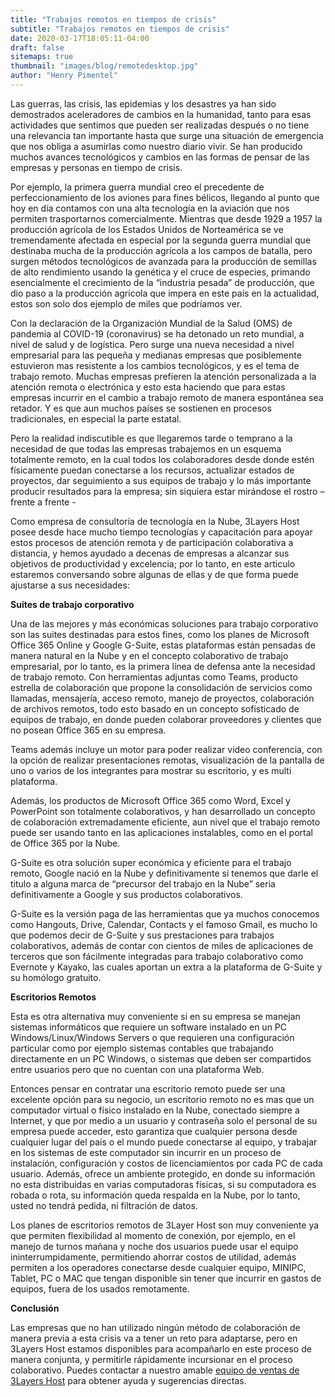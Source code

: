```yaml
---
title: "Trabajos remotos en tiempos de crisis"
subtitle: "Trabajos remotos en tiempos de crisis"
date: 2020-03-17T18:05:11-04:00
draft: false
sitemaps: true
thumbnail: "images/blog/remotedesktop.jpg"
author: "Henry Pimentel"
---
```


Las guerras, las crisis, las epidemias y los desastres ya han sido demostrados aceleradores de cambios en la humanidad, tanto para esas actividades que sentimos que pueden ser realizadas después o no tiene una relevancia tan importante hasta que surge una situación de emergencia que nos obliga a asumirlas como nuestro diario vivir. Se han producido muchos avances tecnológicos y cambios en las formas de pensar de las empresas y personas en tiempo de crisis.

Por ejemplo, la primera guerra mundial creo el precedente de perfeccionamiento de los aviones para fines bélicos, llegando al punto que hoy en día contamos con una alta tecnología en la aviación que nos permiten trasportarnos comercialmente. Mientras que desde 1929 a 1957 la producción agrícola de los Estados Unidos de Norteamérica se ve tremendamente afectada en especial por la segunda guerra mundial que destinaba mucha de la producción agrícola a los campos de batalla, pero surgen métodos tecnológicos de avanzada para la producción de semillas de alto rendimiento usando la genética y el cruce de especies, primando esencialmente el crecimiento de la “industria pesada” de producción, que dio paso a la producción agrícola que impera en este país en la actualidad, estos son solo dos ejemplo de miles que podríamos ver.

Con la declaración de la Organización Mundial de la Salud (OMS) de pandemia al COVID-19 (coronavirus) se ha detonado un reto mundial, a nivel de salud y de logística. Pero surge una nueva necesidad a nivel empresarial para las pequeña y medianas empresas que posiblemente estuvieron mas resistente a los cambios tecnológicos, y es el tema de trabajo remoto. Muchas empresas prefieren la atención personalizada a la atención remota o electrónica y esto esta haciendo que para estas empresas incurrir en el cambio a trabajo remoto de manera espontánea sea retador. Y es que aun muchos países se sostienen en procesos tradicionales, en especial la parte estatal.

Pero la realidad indiscutible es que llegaremos tarde o temprano a la necesidad de que todas las empresas trabajemos en un esquema totalmente remoto, en la cual todos los colaboradores desde donde estén físicamente puedan conectarse a los recursos, actualizar estados de proyectos, dar seguimiento a sus equipos de trabajo y lo más importante producir resultados para la empresa; sin siquiera estar mirándose el rostro – frente a frente -

Como empresa de consultoría de tecnología en la Nube, 3Layers Host posee desde hace mucho tiempo tecnologías y capacitación para apoyar estos procesos de atención remota y de participación colaborativa a distancia, y hemos ayudado a decenas de empresas a alcanzar sus objetivos de productividad y excelencia; por lo tanto, en este articulo estaremos conversando sobre algunas de ellas y de que forma puede ajustarse a sus necesidades:

**Suites de trabajo corporativo**

Una de las mejores y más económicas soluciones para trabajo corporativo son las suites destinadas para estos fines, como los planes de Microsoft Office 365 Online y Google G-Suite, estas plataformas están pensadas de manera natural en la Nube y en el concepto colaborativo de trabajo empresarial, por lo tanto, es la primera línea de defensa ante la necesidad de trabajo remoto.
Con herramientas adjuntas como Teams, producto estrella de colaboración que propone la consolidación de servicios como llamadas, mensajería, acceso remoto, manejo de proyectos, colaboración de archivos remotos, todo esto basado en un concepto sofisticado de equipos de trabajo, en donde pueden colaborar proveedores y clientes que no posean Office 365 en su empresa.

Teams además incluye un motor para poder realizar video conferencia, con la opción de realizar presentaciones remotas, visualización de la pantalla de uno o varios de los integrantes para mostrar su escritorio, y es multi plataforma.

Además, los productos de Microsoft Office 365 como Word, Excel y PowerPoint son totalmente colaborativos, y han desarrollado un concepto de colaboración extremadamente eficiente, aun nivel que el trabajo remoto puede ser usando tanto en las aplicaciones instalables, como en el portal de Office 365 por la Nube.

G-Suite es otra solución super económica y eficiente para el trabajo remoto, Google nació en la Nube y definitivamente si tenemos que darle el titulo a alguna marca de “precursor del trabajo en la Nube” seria definitivamente a Google y sus productos colaborativos.

G-Suite es la versión paga de las herramientas que ya muchos conocemos como Hangouts, Drive, Calendar, Contacts y el famoso Gmail, es mucho lo que podemos decir de G-Suite y sus prestaciones para trabajos colaborativos, además de contar con cientos de miles de aplicaciones de terceros que son fácilmente integradas para trabajo colaborativo como Evernote y Kayako, las cuales aportan un extra a la plataforma de G-Suite y su homólogo gratuito.

**Escritorios Remotos**

Esta es otra alternativa muy conveniente si en su empresa se manejan sistemas informáticos que requiere un software instalado en un PC Windows/Linux/Windows Servers o que requieren una configuración particular como por ejemplo sistemas contables que trabajando directamente en un PC Windows, o sistemas que deben ser compartidos entre usuarios pero que no cuentan con una plataforma Web.

Entonces pensar en contratar una escritorio remoto puede ser una excelente opción para su negocio, un escritorio remoto no es mas que un computador virtual o físico instalado en la Nube, conectado siempre a Internet, y que por medio a un usuario y contraseña solo el personal de su empresa puede acceder, esto garantiza que cualquier persona desde cualquier lugar del país o el mundo puede conectarse al equipo, y trabajar en los sistemas de este computador sin incurrir en un proceso de instalación, configuración y costos de licenciamientos por cada PC de cada usuario. Además, ofrece un ambiente protegido, en donde su información no esta distribuidas en varias computadoras físicas, si su computadora es robada o rota, su información queda respalda en la Nube, por lo tanto, usted no tendrá pedida, ni filtración de datos.

Los planes de escritorios remotos de 3Layer Host son muy conveniente ya que permiten flexibilidad al momento de conexión, por ejemplo, en el manejo de turnos mañana y noche dos usuarios puede usar el equipo ininterrumpidamente, permitiendo ahorrar costos de utilidad, además permiten a los operadores conectarse desde cualquier equipo, MINIPC, Tablet, PC o MAC que tengan disponible sin tener que incurrir en gastos de equipos, fuera de los usados remotamente.

**Conclusión**

Las empresas que no han utilizado ningún método de colaboración de manera previa a esta crisis va a tener un reto para adaptarse, pero en 3Layers Host estamos disponibles para acompañarlo en este proceso de manera conjunta, y permitirle rápidamente incursionar en el proceso colaborativo. Puedes contactar a nuestro amable [equipo de ventas de 3Layers Host]( https://3layers.host/contact/) para obtener ayuda y sugerencias directas.
